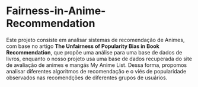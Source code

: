 # Fairness-in-Anime-Recommendation
Este projeto consiste em analisar sistemas de recomendação de Animes, com base no artigo **The Unfairness of Popularity Bias in Book
Recommendation**, que propõe uma análise para uma base de dados de livros, enquanto o nosso projeto usa uma base de dados recuperada do site de avaliação de animes e mangás My Anime List.
Dessa forma, propomos analisar diferentes algoritmos de recomendação e o viés de popularidade observados nas recomendções de diferentes grupos de usuários.
